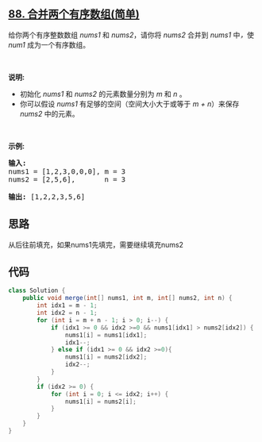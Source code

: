 ## [88. 合并两个有序数组(简单)](https://leetcode-cn.com/problems/merge-sorted-array/)
<div class="notranslate"><p>给你两个有序整数数组&nbsp;<em>nums1 </em>和 <em>nums2</em>，请你将 <em>nums2 </em>合并到&nbsp;<em>nums1&nbsp;</em>中<em>，</em>使 <em>num1 </em>成为一个有序数组。</p>

<p>&nbsp;</p>

<p><strong>说明:</strong></p>

<ul>
	<li>初始化&nbsp;<em>nums1</em> 和 <em>nums2</em> 的元素数量分别为&nbsp;<em>m</em> 和 <em>n </em>。</li>
	<li>你可以假设&nbsp;<em>nums1&nbsp;</em>有足够的空间（空间大小大于或等于&nbsp;<em>m + n</em>）来保存 <em>nums2</em> 中的元素。</li>
</ul>

<p>&nbsp;</p>

<p><strong>示例:</strong></p>

<pre><strong>输入:</strong>
nums1 = [1,2,3,0,0,0], m = 3
nums2 = [2,5,6],       n = 3

<strong>输出:</strong>&nbsp;[1,2,2,3,5,6]</pre>
</div>

## 思路
从后往前填充，如果nums1先填完，需要继续填充nums2

## 代码
```java
class Solution {
    public void merge(int[] nums1, int m, int[] nums2, int n) {
        int idx1 = m - 1;
        int idx2 = n - 1;
        for (int i = m + n - 1; i > 0; i--) {
            if (idx1 >= 0 && idx2 >=0 && nums1[idx1] > nums2[idx2]) {
                nums1[i] = nums1[idx1];
                idx1--;
            } else if (idx1 >= 0 && idx2 >=0){
                nums1[i] = nums2[idx2];
                idx2--;
            }
        }
        if (idx2 >= 0) {
            for (int i = 0; i <= idx2; i++) {
                nums1[i] = nums2[i];
            }
        }
    }
}
```
